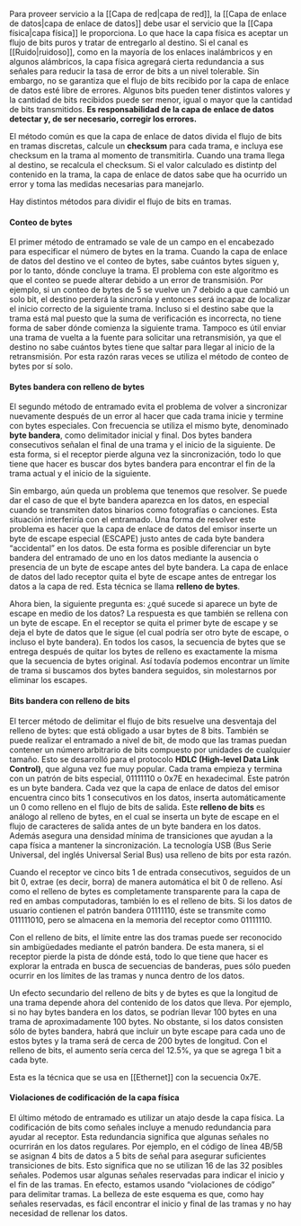 Para proveer servicio a la [[Capa de red|capa de red]], la [[Capa de enlace de datos|capa de enlace de datos]] debe usar el servicio que la [[Capa física|capa física]] le proporciona. Lo que hace la capa física es aceptar un flujo de bits puros y tratar de entregarlo al destino. Si el canal es [[Ruido|ruidoso]], como en la mayoría de los enlaces inalámbricos y en algunos alámbricos, la capa física agregará cierta redundancia a sus señales para reducir la tasa de error de bits a un nivel tolerable. Sin embargo, no se garantiza que el flujo de bits recibido por la capa de enlace de datos esté libre de errores. Algunos bits pueden tener distintos valores y la cantidad de bits recibidos puede ser menor, igual o mayor que la cantidad de bits transmitidos. **Es responsabilidad de la capa de enlace de datos detectar y, de ser necesario, corregir los errores.**

El método común es que la capa de enlace de datos divida el flujo de bits en tramas discretas, calcule un **checksum** para cada trama, e incluya ese checksum en la trama al momento de transmitirla. Cuando una trama llega al destino, se recalcula el checksum. Si el valor calculado es distintp del contenido en la trama, la capa de enlace de datos sabe que ha ocurrido un error y toma las medidas necesarias para manejarlo.

Hay distintos métodos para dividir el flujo de bits en tramas.

#### Conteo de bytes
El primer método de entramado se vale de un campo en el encabezado para especificar el número de bytes en la trama. Cuando la capa de enlace de datos del destino ve el conteo de bytes, sabe cuántos bytes siguen y, por lo tanto, dónde concluye la trama. El problema con este algoritmo es que el conteo se puede alterar debido a un error de transmisión. Por ejemplo, si un conteo de bytes de 5 se vuelve un 7 debido a que cambió un solo bit, el destino perderá la sincronía y entonces será incapaz de localizar el inicio correcto de la siguiente trama. Incluso si el destino sabe que la trama está mal puesto que la suma de verificación es incorrecta, no tiene forma de saber dónde comienza la siguiente trama. Tampoco es útil enviar una trama de vuelta a la fuente para solicitar una retransmisión, ya que el destino no sabe cuántos bytes tiene que saltar para llegar al inicio de la retransmisión. Por esta razón raras veces se utiliza el método de conteo de bytes por sí solo.

#### Bytes bandera con relleno de bytes
El segundo método de entramado evita el problema de volver a sincronizar nuevamente después de un error al hacer que cada trama inicie y termine con bytes especiales. Con frecuencia se utiliza el mismo byte, denominado **byte bandera**, como delimitador inicial y final. Dos bytes bandera consecutivos señalan el final de una trama y el inicio de la siguiente. De esta forma, si el receptor pierde alguna vez la sincronización, todo lo que tiene que hacer es buscar dos bytes bandera para encontrar el fin de la trama actual y el inicio de la siguiente.

Sin embargo, aún queda un problema que tenemos que resolver. Se puede dar el caso de que el byte bandera aparezca en los datos, en especial cuando se transmiten datos binarios como fotografías o canciones. Esta situación interferiría con el entramado. Una forma de resolver este problema es hacer que la capa de enlace de datos del emisor inserte un byte de escape especial (ESCAPE) justo antes de cada byte bandera “accidental” en los datos. De esta forma es posible diferenciar un byte bandera del entramado de uno en los datos mediante la ausencia o presencia de un byte de escape antes del byte bandera. La capa de enlace de datos del lado receptor quita el byte de escape antes de entregar los datos a la capa de red. Esta técnica se llama **relleno de bytes**.

Ahora bien, la siguiente pregunta es: ¿qué sucede si aparece un byte de escape en medio de los datos? La respuesta es que también se rellena con un byte de escape. En el receptor se quita el primer byte de escape y se deja el byte de datos que le sigue (el cual podría ser otro byte de escape, o incluso el byte bandera). En todos los casos, la secuencia de bytes que se entrega después de quitar los bytes de relleno es exactamente la misma que la secuencia de bytes original. Así todavía podemos encontrar un límite de trama si buscamos dos bytes bandera seguidos, sin molestarnos por eliminar los escapes.

#### Bits bandera con relleno de bits
El tercer método de delimitar el flujo de bits resuelve una desventaja del relleno de bytes: que está obligado a usar bytes de 8 bits. También se puede realizar el entramado a nivel de bit, de modo que las tramas puedan contener un número arbitrario de bits compuesto por unidades de cualquier tamaño. Esto se desarrolló para el protocolo **HDLC (High-level Data Link Control)**, que alguna vez fue muy popular. Cada trama empieza y termina con un patrón de bits especial, 01111110 o 0x7E en hexadecimal. Este patrón es un byte bandera. Cada vez que la capa de enlace de datos del emisor encuentra cinco bits 1 consecutivos en los datos, inserta automáticamente un 0 como relleno en el flujo de bits de salida. Este **relleno de bits** es análogo al relleno de bytes, en el cual se inserta un byte de escape en el flujo de caracteres de salida antes de un byte bandera en los datos. Además asegura una densidad mínima de transiciones que ayudan a la capa física a mantener la sincronización. La tecnología USB (Bus Serie Universal, del inglés Universal Serial Bus) usa relleno de bits por esta razón.

Cuando el receptor ve cinco bits 1 de entrada consecutivos, seguidos de un bit 0, extrae (es decir, borra) de manera automática el bit 0 de relleno. Así como el relleno de bytes es completamente transparente para la capa de red en ambas computadoras, también lo es el relleno de bits. Si los datos de usuario contienen el patrón bandera 01111110, éste se transmite como 011111010, pero se almacena en la memoria del receptor como 01111110.

Con el relleno de bits, el límite entre las dos tramas puede ser reconocido sin ambigüedades mediante el patrón bandera. De esta manera, si el receptor pierde la pista de dónde está, todo lo que tiene que hacer es explorar la entrada en busca de secuencias de banderas, pues sólo pueden ocurrir en los límites de las tramas y nunca dentro de los datos.

Un efecto secundario del relleno de bits y de bytes es que la longitud de una trama depende ahora del contenido de los datos que lleva. Por ejemplo, si no hay bytes bandera en los datos, se podrían llevar 100 bytes en una trama de aproximadamente 100 bytes. No obstante, si los datos consisten sólo de bytes bandera, habrá que incluir un byte escape para cada uno de estos bytes y la trama será de cerca de 200 bytes de longitud. Con el relleno de bits, el aumento sería cerca del 12.5%, ya que se agrega 1 bit a cada byte.

Esta es la técnica que se usa en [[Ethernet]] con la secuencia 0x7E.

#### Violaciones de codificación de la capa física
El último método de entramado es utilizar un atajo desde la capa física. La codificación de bits como señales incluye a menudo redundancia para ayudar al receptor. Esta redundancia significa que algunas señales no ocurrirán en los datos regulares. Por ejemplo, en el código de línea 4B/5B se asignan 4 bits de datos a 5 bits de señal para asegurar suficientes transiciones de bits. Esto significa que no se utilizan 16 de las 32 posibles señales. Podemos usar algunas señales reservadas para indicar el inicio y el fin de las tramas. En efecto, estamos usando “violaciones de código” para delimitar tramas. La belleza de este esquema es que, como hay señales reservadas, es fácil encontrar el inicio y final de las tramas y no hay necesidad de rellenar los datos.